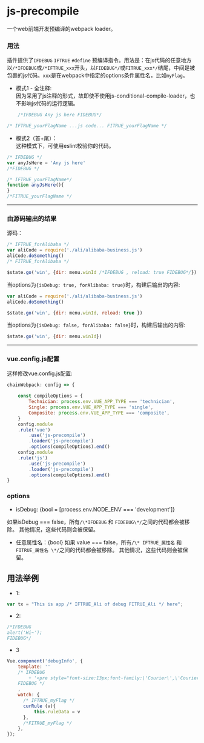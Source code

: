 # js-precompile

一个web前端开发预编译的webpack loader。   

### 用法
插件提供了`IFDEBUG` `IFTRUE` `#define` 预编译指令。用法是：在js代码的任意地方以`/*IFDEBUG`或`/*IFTRUE_xxx`开头，以`FIDEBUG*/`或`FITRUE_xxx*/`结尾，中间是被包裹的js代码。`xxx`是在webpack中指定的options条件属性名，比如`myFlag`。

- 模式1 - 全注释:   
因为采用了js注释的形式，故即使不使用js-conditional-compile-loader，也不影响js代码的运行逻辑。
````js
    /*IFDEBUG Any js here FIDEBUG*/
````

````js
/* IFTRUE_yourFlagName ...js code... FITRUE_yourFlagName */
````
- 模式2（首+尾）：   
这种模式下，可使用eslint校验你的代码。
````js
/* IFDEBUG */
var anyJsHere = 'Any js here'
/*FIDEBUG */
````

````js
/* IFTRUE_yourFlagName*/ 
function anyJsHere(){
}
/*FITRUE_yourFlagName */
````

----
### 由源码输出的结果
源码：
````js
/* IFTRUE_forAlibaba */
var aliCode = require('./ali/alibaba-business.js')
aliCode.doSomething()
/* FITRUE_forAlibaba */

$state.go('win', {dir: menu.winId /*IFDEBUG , reload: true FIDEBUG*/})
````
当options为`{isDebug: true, forAlibaba: true}`时，构建后输出的内容:
````js
var aliCode = require('./ali/alibaba-business.js')
aliCode.doSomething()

$state.go('win', {dir: menu.winId, reload: true })
````

当options为`{isDebug: false, forAlibaba: false}`时，构建后输出的内容:
````js
$state.go('win', {dir: menu.winId})
````
----


### vue.config.js配置
这样修改vue.config.js配置:     

````js
chainWebpack: config => {
    
    const compileOptions = {
        Technician: process.env.VUE_APP_TYPE === 'technician',
        Single: process.env.VUE_APP_TYPE === 'single',
        Composite: process.env.VUE_APP_TYPE === 'composite',
    }
    config.module
    .rule('vue')
        .use('js-precompile')
        .loader('js-precompile')
        .options(compileOptions).end()
    config.module
    .rule('js')
        .use('js-precompile')
        .loader('js-precompile')
        .options(compileOptions).end()
}
````
### options
- isDebug: {bool = [process.env.NODE_ENV === 'development']}

如果isDebug === false，所有`/\*IFDEBUG` 和 `FIDEBUG\*/`之间的代码都会被移除。 其他情况，这些代码则会被保留。

- 任意属性名：{bool}
如果 value === false，所有`/\* IFTRUE_属性名` 和 `FITRUE_属性名 \*/`之间的代码都会被移除。 其他情况，这些代码则会被保留。

	
## 用法举例

* 1:
````js
var tx = "This is app /* IFTRUE_Ali of debug FITRUE_Ali */ here";
````

* 2:
````js
/*IFDEBUG
alert('Hi~');
FIDEBUG*/
````

* 3
```js
Vue.component('debugInfo', {
    template: ''
    /* IFDEBUG
        + '<pre style="font-size:13px;font-family:\'Courier\',\'Courier New\';z-index:9999;line-height: 1.1;position: fixed;top:0;right:0; pointer-events: none">{{JSON.stringify($attrs.info || "", null, 4).replace(/"(\\w+)":/g, "$1:")}}</pre>'
    FIDEBUG */
    ,
    watch: {
      /* IFTRUE_myFlag */
      curRule (v){
          this.ruleData = v
      },
      /*FITRUE_myFlag */
    },
});
```
